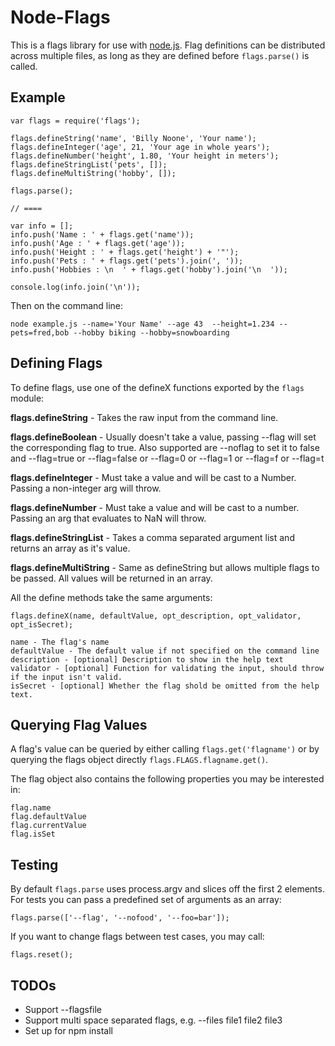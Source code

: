 # Node-Flags

This is a flags library for use with [node.js](http://nodejs.org/).  Flag definitions can be distributed across multiple files, as long as they are defined before `flags.parse()` is called.

## Example

    var flags = require('flags');

    flags.defineString('name', 'Billy Noone', 'Your name');
    flags.defineInteger('age', 21, 'Your age in whole years');
    flags.defineNumber('height', 1.80, 'Your height in meters');
    flags.defineStringList('pets', []);
    flags.defineMultiString('hobby', []);

    flags.parse();

    // ====

    var info = [];
    info.push('Name : ' + flags.get('name'));
    info.push('Age : ' + flags.get('age'));
    info.push('Height : ' + flags.get('height') + '"');
    info.push('Pets : ' + flags.get('pets').join(', '));
    info.push('Hobbies : \n  ' + flags.get('hobby').join('\n  '));

    console.log(info.join('\n'));

Then on the command line:

    node example.js --name='Your Name' --age 43  --height=1.234 --pets=fred,bob --hobby biking --hobby=snowboarding


## Defining Flags

To define flags, use one of the defineX functions exported by the `flags` module:

**flags.defineString** - Takes the raw input from the command line.

**flags.defineBoolean** - Usually doesn't take a value, passing --flag will set the corresponding flag to true.  Also supported are --noflag to set it to false and --flag=true or --flag=false or --flag=0 or --flag=1 or --flag=f or --flag=t 

**flags.defineInteger** - Must take a value and will be cast to a Number.  Passing a non-integer arg will throw.

**flags.defineNumber** - Must take a value and will be cast to a number.  Passing an arg that evaluates to NaN will throw.

**flags.defineStringList** - Takes a comma separated argument list and returns an array as it's value.

**flags.defineMultiString** - Same as defineString but allows multiple flags to be passed.  All values will be returned in an array.


All the define methods take the same arguments:

    flags.defineX(name, defaultValue, opt_description, opt_validator, opt_isSecret);

    name - The flag's name
    defaultValue - The default value if not specified on the command line
    description - [optional] Description to show in the help text
    validator - [optional] Function for validating the input, should throw if the input isn't valid.
    isSecret - [optional] Whether the flag shold be omitted from the help text.

## Querying Flag Values

A flag's value can be queried by either calling `flags.get('flagname')` or by querying the flags object directly `flags.FLAGS.flagname.get()`.

The flag object also contains the following properties you may be interested in:

    flag.name
    flag.defaultValue
    flag.currentValue
    flag.isSet

## Testing

By default `flags.parse` uses process.argv and slices off the first 2 elements.  For tests you can pass a predefined set of arguments as an array:

    flags.parse(['--flag', '--nofood', '--foo=bar']);

If you want to change flags between test cases, you may call:

    flags.reset();

## TODOs

 * Support --flagsfile
 * Support multi space separated flags, e.g. --files file1 file2 file3
 * Set up for npm install

